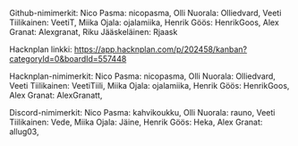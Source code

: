 Github-nimimerkit:
Nico Pasma: nicopasma,
Olli Nuorala: Olliedvard,
Veeti Tiilikainen: VeetiT,
Miika Ojala: ojalamiika,
Henrik Göös: HenrikGoos,
Alex Granat: Alexgranat,
Riku Jääskeläinen: Rjaask

Hacknplan linkki: 
https://app.hacknplan.com/p/202458/kanban?categoryId=0&boardId=557448

Hacknplan-nimimerkit:
Nico Pasma: nicopasma,
Olli Nuorala: Olliedvard,
Veeti Tiilikainen: VeetiTiili,
Miika Ojala: ojalamiika,
Henrik Göös: HenrikGoos,
Alex Granat: AlexGranatt,

Discord-nimimerkit:
Nico Pasma: kahvikoukku,
Olli Nuorala: rauno,
Veeti Tiilikainen: Vede,
Miika Ojala: Jäine,
Henrik Göös: Heka,
Alex Granat: allug03,

